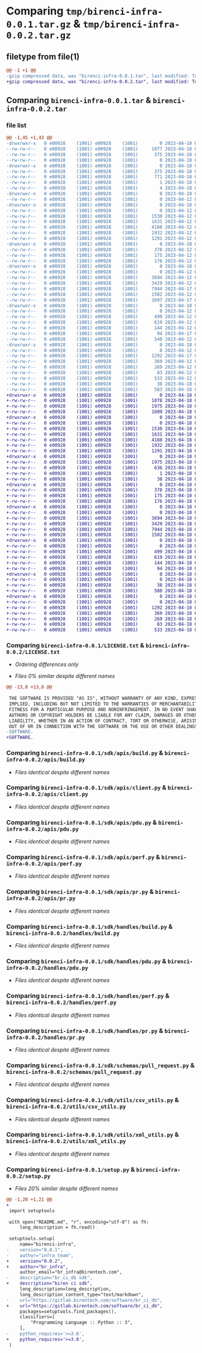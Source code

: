 # Comparing `tmp/birenci-infra-0.0.1.tar.gz` & `tmp/birenci-infra-0.0.2.tar.gz`

## filetype from file(1)

```diff
@@ -1 +1 @@
-gzip compressed data, was "birenci-infra-0.0.1.tar", last modified: Tue Apr 18 03:21:37 2023, max compression
+gzip compressed data, was "birenci-infra-0.0.2.tar", last modified: Tue Apr 18 03:47:26 2023, max compression
```

## Comparing `birenci-infra-0.0.1.tar` & `birenci-infra-0.0.2.tar`

### file list

```diff
@@ -1,45 +1,43 @@
-drwxrwxr-x   0 e00928    (1001) e00928    (1001)        0 2023-04-18 03:21:37.820931 birenci-infra-0.0.1/
--rw-rw-r--   0 e00928    (1001) e00928    (1001)     1077 2023-04-18 03:17:45.000000 birenci-infra-0.0.1/LICENSE.txt
--rw-rw-r--   0 e00928    (1001) e00928    (1001)      375 2023-04-18 03:21:37.820931 birenci-infra-0.0.1/PKG-INFO
--rw-rw-r--   0 e00928    (1001) e00928    (1001)        0 2023-04-18 03:16:29.000000 birenci-infra-0.0.1/README.md
-drwxrwxr-x   0 e00928    (1001) e00928    (1001)        0 2023-04-18 03:21:37.816930 birenci-infra-0.0.1/birenci_infra.egg-info/
--rw-rw-r--   0 e00928    (1001) e00928    (1001)      375 2023-04-18 03:21:37.000000 birenci-infra-0.0.1/birenci_infra.egg-info/PKG-INFO
--rw-rw-r--   0 e00928    (1001) e00928    (1001)      771 2023-04-18 03:21:37.000000 birenci-infra-0.0.1/birenci_infra.egg-info/SOURCES.txt
--rw-rw-r--   0 e00928    (1001) e00928    (1001)        1 2023-04-18 03:21:37.000000 birenci-infra-0.0.1/birenci_infra.egg-info/dependency_links.txt
--rw-rw-r--   0 e00928    (1001) e00928    (1001)        4 2023-04-18 03:21:37.000000 birenci-infra-0.0.1/birenci_infra.egg-info/top_level.txt
-drwxrwxr-x   0 e00928    (1001) e00928    (1001)        0 2023-04-18 03:21:37.816930 birenci-infra-0.0.1/sdk/
--rw-rw-r--   0 e00928    (1001) e00928    (1001)        0 2023-04-12 09:21:26.000000 birenci-infra-0.0.1/sdk/__init__.py
-drwxrwxr-x   0 e00928    (1001) e00928    (1001)        0 2023-04-18 03:21:37.816930 birenci-infra-0.0.1/sdk/apis/
--rw-rw-r--   0 e00928    (1001) e00928    (1001)        0 2023-04-12 09:21:26.000000 birenci-infra-0.0.1/sdk/apis/__init__.py
--rw-rw-r--   0 e00928    (1001) e00928    (1001)     1530 2023-04-12 09:21:26.000000 birenci-infra-0.0.1/sdk/apis/build.py
--rw-rw-r--   0 e00928    (1001) e00928    (1001)     1631 2023-04-12 09:21:26.000000 birenci-infra-0.0.1/sdk/apis/client.py
--rw-rw-r--   0 e00928    (1001) e00928    (1001)     4188 2023-04-12 09:21:26.000000 birenci-infra-0.0.1/sdk/apis/pdu.py
--rw-rw-r--   0 e00928    (1001) e00928    (1001)     1932 2023-04-12 09:21:26.000000 birenci-infra-0.0.1/sdk/apis/perf.py
--rw-rw-r--   0 e00928    (1001) e00928    (1001)     1291 2023-04-12 09:21:26.000000 birenci-infra-0.0.1/sdk/apis/pr.py
-drwxrwxr-x   0 e00928    (1001) e00928    (1001)        0 2023-04-18 03:21:37.816930 birenci-infra-0.0.1/sdk/config/
--rw-rw-r--   0 e00928    (1001) e00928    (1001)      378 2023-04-12 09:21:26.000000 birenci-infra-0.0.1/sdk/config/__init__.py
--rw-rw-r--   0 e00928    (1001) e00928    (1001)      175 2023-04-12 09:21:26.000000 birenci-infra-0.0.1/sdk/config/develop.py
--rw-rw-r--   0 e00928    (1001) e00928    (1001)      176 2023-04-12 09:21:26.000000 birenci-infra-0.0.1/sdk/config/prod.py
-drwxrwxr-x   0 e00928    (1001) e00928    (1001)        0 2023-04-18 03:21:37.816930 birenci-infra-0.0.1/sdk/handles/
--rw-rw-r--   0 e00928    (1001) e00928    (1001)        0 2023-04-12 09:21:26.000000 birenci-infra-0.0.1/sdk/handles/__init__.py
--rw-rw-r--   0 e00928    (1001) e00928    (1001)     3694 2023-04-12 09:21:26.000000 birenci-infra-0.0.1/sdk/handles/build.py
--rw-rw-r--   0 e00928    (1001) e00928    (1001)     3429 2023-04-12 09:21:26.000000 birenci-infra-0.0.1/sdk/handles/pdu.py
--rw-rw-r--   0 e00928    (1001) e00928    (1001)     7944 2023-04-17 06:54:45.000000 birenci-infra-0.0.1/sdk/handles/perf.py
--rw-rw-r--   0 e00928    (1001) e00928    (1001)     1502 2023-04-12 09:21:26.000000 birenci-infra-0.0.1/sdk/handles/pr.py
--rw-rw-r--   0 e00928    (1001) e00928    (1001)     3697 2023-04-17 06:21:23.000000 birenci-infra-0.0.1/sdk/run.py
-drwxrwxr-x   0 e00928    (1001) e00928    (1001)        0 2023-04-18 03:21:37.816930 birenci-infra-0.0.1/sdk/schemas/
--rw-rw-r--   0 e00928    (1001) e00928    (1001)        0 2023-04-12 09:21:26.000000 birenci-infra-0.0.1/sdk/schemas/__init__.py
--rw-rw-r--   0 e00928    (1001) e00928    (1001)      499 2023-04-12 09:21:26.000000 birenci-infra-0.0.1/sdk/schemas/jenkins.py
--rw-rw-r--   0 e00928    (1001) e00928    (1001)      619 2023-04-12 09:21:26.000000 birenci-infra-0.0.1/sdk/schemas/pull_request.py
--rw-rw-r--   0 e00928    (1001) e00928    (1001)      144 2023-04-12 09:21:26.000000 birenci-infra-0.0.1/sdk/schemas/pull_request_job.py
--rw-rw-r--   0 e00928    (1001) e00928    (1001)       94 2023-04-17 06:54:19.000000 birenci-infra-0.0.1/sdk/schemas/test_case.py
--rw-rw-r--   0 e00928    (1001) e00928    (1001)      540 2023-04-12 09:21:26.000000 birenci-infra-0.0.1/sdk/test_hander_perf.py
-drwxrwxr-x   0 e00928    (1001) e00928    (1001)        0 2023-04-18 03:21:37.820931 birenci-infra-0.0.1/sdk/utils/
--rw-rw-r--   0 e00928    (1001) e00928    (1001)        0 2023-04-12 09:21:26.000000 birenci-infra-0.0.1/sdk/utils/__init__.py
--rw-rw-r--   0 e00928    (1001) e00928    (1001)     1292 2023-04-17 06:18:32.000000 birenci-infra-0.0.1/sdk/utils/csv_utils.py
--rw-rw-r--   0 e00928    (1001) e00928    (1001)      369 2023-04-12 09:21:26.000000 birenci-infra-0.0.1/sdk/utils/file_utils.py
--rw-rw-r--   0 e00928    (1001) e00928    (1001)      269 2023-04-12 09:21:26.000000 birenci-infra-0.0.1/sdk/utils/json_utils.py
--rw-rw-r--   0 e00928    (1001) e00928    (1001)       83 2023-04-12 09:21:26.000000 birenci-infra-0.0.1/sdk/utils/pd_utils.py
--rw-rw-r--   0 e00928    (1001) e00928    (1001)      533 2023-04-12 09:21:26.000000 birenci-infra-0.0.1/sdk/utils/xml_utils.py
--rw-rw-r--   0 e00928    (1001) e00928    (1001)       38 2023-04-18 03:21:37.820931 birenci-infra-0.0.1/setup.cfg
--rw-rw-r--   0 e00928    (1001) e00928    (1001)      583 2023-04-18 03:20:42.000000 birenci-infra-0.0.1/setup.py
+drwxrwxr-x   0 e00928    (1001) e00928    (1001)        0 2023-04-18 03:47:26.306518 birenci-infra-0.0.2/
+-rw-rw-r--   0 e00928    (1001) e00928    (1001)     1078 2023-04-18 03:41:13.000000 birenci-infra-0.0.2/LICENSE.txt
+-rw-rw-r--   0 e00928    (1001) e00928    (1001)     1975 2023-04-18 03:47:26.306518 birenci-infra-0.0.2/PKG-INFO
+-rw-rw-r--   0 e00928    (1001) e00928    (1001)     1609 2023-04-18 03:36:01.000000 birenci-infra-0.0.2/README.md
+drwxrwxr-x   0 e00928    (1001) e00928    (1001)        0 2023-04-18 03:47:26.302518 birenci-infra-0.0.2/apis/
+-rw-rw-r--   0 e00928    (1001) e00928    (1001)        0 2023-04-18 03:37:21.000000 birenci-infra-0.0.2/apis/__init__.py
+-rw-rw-r--   0 e00928    (1001) e00928    (1001)     1530 2023-04-18 03:37:21.000000 birenci-infra-0.0.2/apis/build.py
+-rw-rw-r--   0 e00928    (1001) e00928    (1001)     1631 2023-04-18 03:37:21.000000 birenci-infra-0.0.2/apis/client.py
+-rw-rw-r--   0 e00928    (1001) e00928    (1001)     4188 2023-04-18 03:37:21.000000 birenci-infra-0.0.2/apis/pdu.py
+-rw-rw-r--   0 e00928    (1001) e00928    (1001)     1932 2023-04-18 03:37:21.000000 birenci-infra-0.0.2/apis/perf.py
+-rw-rw-r--   0 e00928    (1001) e00928    (1001)     1291 2023-04-18 03:37:21.000000 birenci-infra-0.0.2/apis/pr.py
+drwxrwxr-x   0 e00928    (1001) e00928    (1001)        0 2023-04-18 03:47:26.302518 birenci-infra-0.0.2/birenci_infra.egg-info/
+-rw-rw-r--   0 e00928    (1001) e00928    (1001)     1975 2023-04-18 03:47:26.000000 birenci-infra-0.0.2/birenci_infra.egg-info/PKG-INFO
+-rw-rw-r--   0 e00928    (1001) e00928    (1001)      636 2023-04-18 03:47:26.000000 birenci-infra-0.0.2/birenci_infra.egg-info/SOURCES.txt
+-rw-rw-r--   0 e00928    (1001) e00928    (1001)        1 2023-04-18 03:47:26.000000 birenci-infra-0.0.2/birenci_infra.egg-info/dependency_links.txt
+-rw-rw-r--   0 e00928    (1001) e00928    (1001)       38 2023-04-18 03:47:26.000000 birenci-infra-0.0.2/birenci_infra.egg-info/top_level.txt
+drwxrwxr-x   0 e00928    (1001) e00928    (1001)        0 2023-04-18 03:47:26.302518 birenci-infra-0.0.2/config/
+-rw-rw-r--   0 e00928    (1001) e00928    (1001)      378 2023-04-18 03:37:21.000000 birenci-infra-0.0.2/config/__init__.py
+-rw-rw-r--   0 e00928    (1001) e00928    (1001)      175 2023-04-18 03:37:21.000000 birenci-infra-0.0.2/config/develop.py
+-rw-rw-r--   0 e00928    (1001) e00928    (1001)      176 2023-04-18 03:37:21.000000 birenci-infra-0.0.2/config/prod.py
+drwxrwxr-x   0 e00928    (1001) e00928    (1001)        0 2023-04-18 03:47:26.306518 birenci-infra-0.0.2/handles/
+-rw-rw-r--   0 e00928    (1001) e00928    (1001)        0 2023-04-18 03:37:21.000000 birenci-infra-0.0.2/handles/__init__.py
+-rw-rw-r--   0 e00928    (1001) e00928    (1001)     3694 2023-04-18 03:37:21.000000 birenci-infra-0.0.2/handles/build.py
+-rw-rw-r--   0 e00928    (1001) e00928    (1001)     3429 2023-04-18 03:37:21.000000 birenci-infra-0.0.2/handles/pdu.py
+-rw-rw-r--   0 e00928    (1001) e00928    (1001)     7944 2023-04-18 03:37:21.000000 birenci-infra-0.0.2/handles/perf.py
+-rw-rw-r--   0 e00928    (1001) e00928    (1001)     1502 2023-04-18 03:37:21.000000 birenci-infra-0.0.2/handles/pr.py
+drwxrwxr-x   0 e00928    (1001) e00928    (1001)        0 2023-04-18 03:47:26.306518 birenci-infra-0.0.2/schemas/
+-rw-rw-r--   0 e00928    (1001) e00928    (1001)        0 2023-04-18 03:37:21.000000 birenci-infra-0.0.2/schemas/__init__.py
+-rw-rw-r--   0 e00928    (1001) e00928    (1001)      499 2023-04-18 03:37:21.000000 birenci-infra-0.0.2/schemas/jenkins.py
+-rw-rw-r--   0 e00928    (1001) e00928    (1001)      619 2023-04-18 03:37:21.000000 birenci-infra-0.0.2/schemas/pull_request.py
+-rw-rw-r--   0 e00928    (1001) e00928    (1001)      144 2023-04-18 03:37:21.000000 birenci-infra-0.0.2/schemas/pull_request_job.py
+-rw-rw-r--   0 e00928    (1001) e00928    (1001)       94 2023-04-18 03:37:21.000000 birenci-infra-0.0.2/schemas/test_case.py
+drwxrwxr-x   0 e00928    (1001) e00928    (1001)        0 2023-04-18 03:47:26.306518 birenci-infra-0.0.2/sdk/
+-rw-rw-r--   0 e00928    (1001) e00928    (1001)        0 2023-04-18 03:40:10.000000 birenci-infra-0.0.2/sdk/__init__.py
+-rw-rw-r--   0 e00928    (1001) e00928    (1001)       38 2023-04-18 03:47:26.306518 birenci-infra-0.0.2/setup.cfg
+-rw-rw-r--   0 e00928    (1001) e00928    (1001)      588 2023-04-18 03:47:24.000000 birenci-infra-0.0.2/setup.py
+drwxrwxr-x   0 e00928    (1001) e00928    (1001)        0 2023-04-18 03:47:26.306518 birenci-infra-0.0.2/utils/
+-rw-rw-r--   0 e00928    (1001) e00928    (1001)        0 2023-04-18 03:37:21.000000 birenci-infra-0.0.2/utils/__init__.py
+-rw-rw-r--   0 e00928    (1001) e00928    (1001)     1292 2023-04-18 03:37:21.000000 birenci-infra-0.0.2/utils/csv_utils.py
+-rw-rw-r--   0 e00928    (1001) e00928    (1001)      369 2023-04-18 03:37:21.000000 birenci-infra-0.0.2/utils/file_utils.py
+-rw-rw-r--   0 e00928    (1001) e00928    (1001)      269 2023-04-18 03:37:21.000000 birenci-infra-0.0.2/utils/json_utils.py
+-rw-rw-r--   0 e00928    (1001) e00928    (1001)       83 2023-04-18 03:37:21.000000 birenci-infra-0.0.2/utils/pd_utils.py
+-rw-rw-r--   0 e00928    (1001) e00928    (1001)      533 2023-04-18 03:37:21.000000 birenci-infra-0.0.2/utils/xml_utils.py
```

### Comparing `birenci-infra-0.0.1/LICENSE.txt` & `birenci-infra-0.0.2/LICENSE.txt`

 * *Ordering differences only*

 * *Files 0% similar despite different names*

```diff
@@ -13,8 +13,8 @@
  
 THE SOFTWARE IS PROVIDED "AS IS", WITHOUT WARRANTY OF ANY KIND, EXPRESS OR
 IMPLIED, INCLUDING BUT NOT LIMITED TO THE WARRANTIES OF MERCHANTABILITY,
 FITNESS FOR A PARTICULAR PURPOSE AND NONINFRINGEMENT. IN NO EVENT SHALL THE
 AUTHORS OR COPYRIGHT HOLDERS BE LIABLE FOR ANY CLAIM, DAMAGES OR OTHER
 LIABILITY, WHETHER IN AN ACTION OF CONTRACT, TORT OR OTHERWISE, ARISING FROM,
 OUT OF OR IN CONNECTION WITH THE SOFTWARE OR THE USE OR OTHER DEALINGS IN THE
-SOFTWARE.
+SOFTWARE.
```

### Comparing `birenci-infra-0.0.1/sdk/apis/build.py` & `birenci-infra-0.0.2/apis/build.py`

 * *Files identical despite different names*

### Comparing `birenci-infra-0.0.1/sdk/apis/client.py` & `birenci-infra-0.0.2/apis/client.py`

 * *Files identical despite different names*

### Comparing `birenci-infra-0.0.1/sdk/apis/pdu.py` & `birenci-infra-0.0.2/apis/pdu.py`

 * *Files identical despite different names*

### Comparing `birenci-infra-0.0.1/sdk/apis/perf.py` & `birenci-infra-0.0.2/apis/perf.py`

 * *Files identical despite different names*

### Comparing `birenci-infra-0.0.1/sdk/apis/pr.py` & `birenci-infra-0.0.2/apis/pr.py`

 * *Files identical despite different names*

### Comparing `birenci-infra-0.0.1/sdk/handles/build.py` & `birenci-infra-0.0.2/handles/build.py`

 * *Files identical despite different names*

### Comparing `birenci-infra-0.0.1/sdk/handles/pdu.py` & `birenci-infra-0.0.2/handles/pdu.py`

 * *Files identical despite different names*

### Comparing `birenci-infra-0.0.1/sdk/handles/perf.py` & `birenci-infra-0.0.2/handles/perf.py`

 * *Files identical despite different names*

### Comparing `birenci-infra-0.0.1/sdk/handles/pr.py` & `birenci-infra-0.0.2/handles/pr.py`

 * *Files identical despite different names*

### Comparing `birenci-infra-0.0.1/sdk/schemas/pull_request.py` & `birenci-infra-0.0.2/schemas/pull_request.py`

 * *Files identical despite different names*

### Comparing `birenci-infra-0.0.1/sdk/utils/csv_utils.py` & `birenci-infra-0.0.2/utils/csv_utils.py`

 * *Files identical despite different names*

### Comparing `birenci-infra-0.0.1/sdk/utils/xml_utils.py` & `birenci-infra-0.0.2/utils/xml_utils.py`

 * *Files identical despite different names*

### Comparing `birenci-infra-0.0.1/setup.py` & `birenci-infra-0.0.2/setup.py`

 * *Files 20% similar despite different names*

```diff
@@ -1,20 +1,21 @@
+
 import setuptools 
  
 with open("README.md", "r", encoding="utf-8") as fh:
     long_description = fh.read()
  
 setuptools.setup(
     name="birenci-infra", 
-    version="0.0.1",    
-    author="infra team",   
+    version="0.0.2",    
+    author="br_infra",    
     author_email="br_infra@birentech.com",    
-    description="br_ci_db sdk",
+    description="biren ci sdk",
     long_description=long_description,    
     long_description_content_type="text/markdown",
-    url="https://gitlab.birentech.com/software/br_ci_db", 
+    url="https://gitlab.birentech.com/software/br_ci_db",    
     packages=setuptools.find_packages(),
     classifiers=[
         "Programming Language :: Python :: 3",
     ],
-    python_requires='>=3.6', 
+    python_requires='>=3.6',   
 )
```

